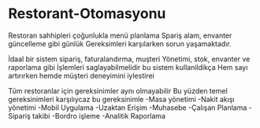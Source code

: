 # Restorant-Otomasyonu
Restoran sahhipleri çoğunlukla menü planlama
Spariş alam, envanter güncelleme gibi günlük
Gereksimleri karşılarken sorun yaşamaktadır.


İdaal bir sistem sipariş, faturalandırma, muşteri
Yönetimi, stok, envanter ve raporlama gibi
İşlemleri saglayabilmelidir bu sistem kullanildikça 
Hem sayı artırırken hemde müşteri deneyimini iylestirei


Tüm restoranlar için gereksinimler aynı olmayabilir
Bu yüzden temel gereksinimleri karşılıycaz bu gereksinimle
-Masa yönetimi
-Nakit akışı yönetimi
-Mobil Uygulama
-Uzaktan Erişim
-Muhasebe
-Çalışan Planlama
-Sipariş takibi
-Bordro işleme
-Analitik Raporlama
